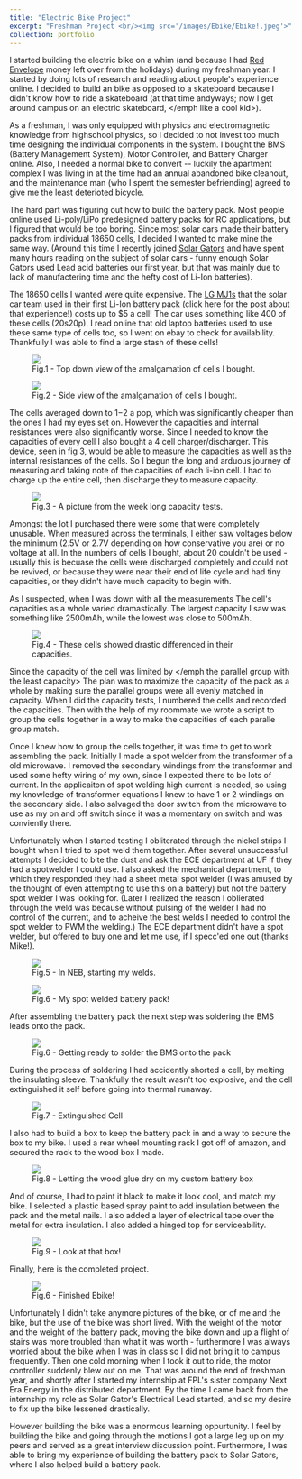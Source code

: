 ```yaml
---
title: "Electric Bike Project"
excerpt: "Freshman Project <br/><img src='/images/Ebike/Ebike!.jpeg'>"
collection: portfolio
---
```



I started building the electric bike on a whim (and because I had [Red Envelope](https://en.wikipedia.org/wiki/Red_envelope) money left over from the holidays) during my freshman year. I started by doing lots of research and reading about people's experience online. I decided to build an bike as opposed to a skateboard because I didn't know how to ride a skateboard (at that time andyways; now I get around campus on an electric skateboard, </emph like a cool kid>).

As a freshman, I was only equipped with physics and electromagnetic knowledge from highschool physics, so I decided to not invest too much time designing the individual components in the system. I bought the BMS (Battery Management System), Motor Controller, and Battery Charger online. Also, I needed a normal bike to convert -- luckily the apartment complex I was living in at the time had an annual abandoned bike cleanout, and the maintenance man (who I spent the semester befriending) agreed to give me the least deterioted bicycle. 

The hard part was figuring out how to build the battery pack. Most people online used Li-poly/LiPo predesigned battery packs for RC applications, but I figured that would be too boring. Since most solar cars made their battery packs from individual 18650 cells, I decided I wanted to make mine the same way. (Around this time I recently joined [Solar Gators](https://www.ufsolargators.org/) and have spent many hours reading on the subject of solar cars - funny enough Solar Gators used Lead acid batteries our first year, but that was mainly due to lack of manufactering time and the hefty cost of Li-Ion batteries).

The 18650 cells I wanted were quite expensive. The [LG MJ1s](https://www.18650batterystore.com/product-p/lg-mj1-18650-batteries.htm) that the solar car team used in their first Li-Ion battery pack (click here for the post about that experience!) costs up to $5 a cell! The car uses something like 400 of these cells (20s20p). I read online that old laptop batteries used to use these same type of cells too, so I went on ebay to check for availability. Thankfully I was able to find a large stash of these cells! 

<figure>
    <img style="float: center;" src="/images/Ebike/CellsTopDown.jpeg"> 
    <figcaption> Fig.1 - Top down view of the amalgamation of cells I bought. </figcaption>
</figure>

<figure>
    <img style="float: center;" src="/images/Ebike/CellsSide.jpeg">
    <figcaption> Fig.2 - Side view of the amalgamation of cells I bought. </figcaption>
</figure>

The cells averaged down to $1-$2 a pop, which was significantly cheaper than the ones I had my eyes set on. However the capacities and internal resistances were also significantly worse. Since I needed to know the capacities of every cell I also bought a 4 cell charger/discharger. This device, seen in fig 3, would be able to measure the capacities as well as the internal resistances of the cells. So I begun the long and arduous journey of measuring and taking note of the capacities of each li-ion cell. I had to charge up the entire cell, then discharge they to measure capacity. 


<figure>
    <img style="float: center;" src="/images/Ebike/BattCap.jpeg">
    <figcaption> Fig.3 - A picture from the week long capacity tests. </figcaption>
</figure>

Amongst the lot I purchased there were some that were completely unusable. When measured across the terminals, I either saw voltages below the minimum (2.5V or 2.7V depending on how conservative you are) or no voltage at all. In the numbers of cells I bought, about 20 couldn't be used - usually this is becuase the cells were discharged completely and could not be revived, or because they were near their end of life cycle and had tiny capacities, or they didn't have much capacity to begin with. 

As I suspected, when I was down with all the measurements The cell's capacities as a whole varied dramastically. The largest capacity I saw was something like 2500mAh, while the lowest was close to 500mAh.

<figure>
    <img style="float: center;" src="/images/Ebike/DiffCaps.jpeg">
    <figcaption> Fig.4 - These cells showed drastic differenced in their capacities. </figcaption>
</figure>

Since the capacity of the cell was limited by </emph the parallel group with the least capacity> The plan was to maximize the capacity of the pack as a whole by making sure the parallel groups were all evenly matched in capacity. When I did the capacity tests, I numbered the cells and recorded the capacities. Then with the help of my roommate we wrote a script to group the cells together in a way to make the capacities of each paralle group match. 

Once I knew how to group the cells together, it was time to get to work assembling the pack. Initially I made a spot welder from the transformer of a old microwave. I removed the secondary windings from the transformer and used some hefty wiring of my own, since I expected there to be lots of current. In the applicaiton of spot welding high current is needed, so using my knowledge of transformer equations I knew to have 1 or 2 windings on the secondary side. I also salvaged the door switch from the microwave to use as my on and off switch since it was a momentary on switch and was conviently there. 

Unfortunately when I started testing I obliterated through the nickel strips I bought when I tried to spot weld them together. After several unsuccessful attempts I decided to bite the dust and ask the ECE department at UF if they had a spotwelder I could use. I also asked the mechanical department, to which they responded they had a sheet metal spot welder (I was amused by the thought of even attempting to use this on a battery) but not the battery spot welder I was looking for. (Later I realized the reason I oblierated through the weld was because without pulsing of the welder I had no control of the current, and to acheive the best welds I needed to control the spot welder to PWM the welding.) The ECE department didn't have a spot welder, but offered to buy one and let me use, if I specc'ed one out (thanks Mike!). 

<figure>
    <img style="float: center;" src="/images/Ebike/StartoftheSpotWelds.jpeg">
    <figcaption> Fig.5 - In NEB, starting my welds. </figcaption>
</figure>

<figure>
    <img style="float: center;" src="/images/Ebike/AssembledBatPack.jpeg">
    <figcaption> Fig.6 - My spot welded battery pack! </figcaption>
</figure>

After assembling the battery pack the next step was soldering the BMS leads onto the pack. 

<figure>
    <img style="float: center;" src="/images/Ebike/FinishedPack.jpeg">
    <figcaption> Fig.6 - Getting ready to solder the BMS onto the pack </figcaption>
</figure>

During the process of soldering I had accidently shorted a cell, by melting the insulating sleeve. Thankfully the result wasn't too explosive, and the cell extinguished it self before going into thermal runaway. 

<figure>
    <img style="float: center;" src="/images/Ebike/ShortedCell.jpeg">
    <figcaption> Fig.7 - Extinguished Cell </figcaption>
</figure>

I also had to build a box to keep the battery pack in and a way to secure the box to my bike. I used a rear wheel mounting rack I got off of amazon, and secured the rack to the wood box I made. 

<figure>
    <img style="float: center;" src="/images/Ebike/BattBoxNoPaint.jpeg">
    <figcaption> Fig.8 - Letting the wood glue dry on my custom battery box </figcaption>
</figure>

And of course, I had to paint it black to make it look cool, and match my bike. I selected a plastic based spray paint to add insulation between the pack and the metal nails. I also added a layer of electrical tape over the metal for extra insulation. I also added a hinged top for serviceability. 

<figure>
    <img style="float: center;" src="/images/Ebike/PaintedBattBox.jpeg">
    <figcaption> Fig.9 - Look at that box! </figcaption>
</figure>

Finally, here is the completed project. 

<figure>
    <img style="float: center;" src="/images/Ebike/Ebike!.jpeg">
    <figcaption> Fig.6 - Finished Ebike! </figcaption>
</figure>

Unfortunately I didn't take anymore pictures of the bike, or of me and the bike, but the use of the bike was short lived. With the weight of the motor and the weight of the battery pack, moving the bike down and up a flight of stairs was more troubled than what it was worth - furthermore I was always worried about the bike when I was in class so I did not bring it to campus frequently. Then one cold morning when I took it out to ride, the motor controller suddenly blew out on me. That was around the end of freshman year, and shortly after I started my internship at FPL's sister company Next Era Energy in the distributed department. By the time I came back from the internship my role as Solar Gator's Electrical Lead started, and so my desire to fix up the bike lessened drastically. 

However building the bike was a enormous learning oppurtunity. I feel by building the bike and going through the motions I got a large leg up on my peers and served as a great interview discussion point. Furthermore, I was able to bring my experience of building the battery pack to Solar Gators, where I also helped build a battery pack. 